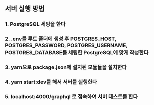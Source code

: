 ## 서버 실행 방법

### 1. PostgreSQL 세팅을 한다

### 2. .env를 루트 폴더에 생성 후 POSTGRES_HOST, POSTGRES_PASSWORD, POSTGRES_USERNAME, POSTGRES_DATABASE를 세팅한 PostgreSQL에 맞게 작성한다

### 3. yarn으로 package.json에 설치된 모듈들을 설치한다

### 4. yarn start:dev를 해서 서버를 실행한다

### 5. localhost:4000/graphql 로 접속하여 서버 테스트를 한다
